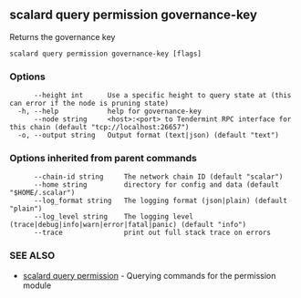 ## scalard query permission governance-key

Returns the governance key

```
scalard query permission governance-key [flags]
```

### Options

```
      --height int      Use a specific height to query state at (this can error if the node is pruning state)
  -h, --help            help for governance-key
      --node string     <host>:<port> to Tendermint RPC interface for this chain (default "tcp://localhost:26657")
  -o, --output string   Output format (text|json) (default "text")
```

### Options inherited from parent commands

```
      --chain-id string     The network chain ID (default "scalar")
      --home string         directory for config and data (default "$HOME/.scalar")
      --log_format string   The logging format (json|plain) (default "plain")
      --log_level string    The logging level (trace|debug|info|warn|error|fatal|panic) (default "info")
      --trace               print out full stack trace on errors
```

### SEE ALSO

- [scalard query permission](scalard_query_permission.md) - Querying commands for the permission module
